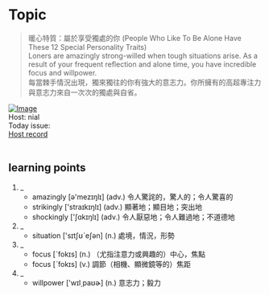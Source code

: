 # Topic

> 暖心特質：屬於享受獨處的你 (People Who Like To Be Alone Have These 12 Special Personality Traits) <br>
> Loners are amazingly strong-willed when tough situations arise. As a result of your frequent reflection and alone time, you have incredible focus and willpower. <br>
> 每當棘手情況出現，獨來獨往的你有強大的意志力。你所擁有的高超專注力與意志力來自一次次的獨處與自省。 <br>

[![Image](https://cdn.voicetube.com/assets/thumbnails/l-xLx8HHx_I.jpg)](https://www.youtube.com/embed/l-xLx8HHx_I?rel=0&showinfo=0&cc_load_policy=0&controls=1&autoplay=1&iv_load_policy=3&playsinline=1&wmode=transparent&start=111&end=122&enablejsapi=1&origin=https://tw.voicetube.com&widgetid=1)<br>
Host: nial
<br>Today issue:
<br>
[Host record](https://cdn.voicetube.com/tmp/everyday_records/nial_vt_77342/2654.mp3)
<br><br>
## learning points
1. _
	* amazingly [ə'mezɪŋlɪ] (adv.) 令人驚詫的，驚人的；令人驚喜的
	* strikingly ['straɪkɪŋlɪ] (adv.) 顯著地；顯目地；突出地
	* shockingly ['ʃɑkɪŋlɪ] (adv.) 令人厭惡地；令人難過地；不道德地
2. _
	* situation ['sɪtʃʊˋeʃən] (n.) 處境，情況，形勢
3. _
	* focus [ˋfokɪs] (n.) （尤指注意力或興趣的）中心，焦點
	* focus [ˋfokɪs] (v.) 調節（相機、顯微鏡等的）焦距
4. _
	* willpower ['wɪl͵paʊɚ] (n.) 意志力；毅力
